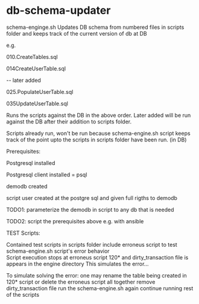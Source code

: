 # db-schema-updater
schema-enginge.sh Updates DB schema from numbered files in scripts folder and keeps track of the current version of db at DB

e.g.

010.CreateTables.sql

014CreateUserTable.sql

-- later added

025.PopulateUserTable.sql

035UpdateUserTable.sql

Runs the scripts against the DB in the above order. Later added will be run against the DB after their addition to scripts folder.

Scripts already run, won't be run because schema-engine.sh script keeps track of the point upto the scripts in scripts folder have been run. (in DB) 

Prerequisites:

Postgresql installed

Postgresql client installed = psql

demodb created

script user created at the postgre sql and given full rigths to demodb


TODO1: parameterize the demodb in script to any db that is needed

TODO2: script the prerequisites above e.g. with ansible 

TEST Scripts: 

Contained test scripts in scripts folder include erroneus script to test schema-engine.sh script's error behavior  
Script execution stops at erroneus script 120* and dirty_transaction file is appears in the engine directory
This simulates the error...

To simulate solving the error: 
one may rename the table being created in 120* script or delete the erroneus script all together 
remove dirty_transaction file
run the schema-engine.sh again continue running rest of the scripts

